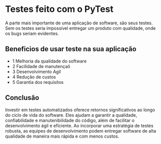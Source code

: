 # Testes feito com o PyTest 

A parte mais importante de uma aplicação de software, são seus testes. Sem os testes seria impossível entregar um produto com qualidade, onde os bugs seriam evidentes.

## Beneficios de usar teste na sua aplicação
- 1 Melhoria da qualidade do software
- 2 Facilidade de manutençaõ
- 3 Desenvolvimento Agíl 
- 4 Redução de custos
- 5 Garantia dos requísitos


## Conclusão
Investir em testes automatizados oferece retornos significativos ao longo do ciclo de vida do software. Eles ajudam a garantir a qualidade, confiabilidade e manutenibilidade do código, além de facilitar o desenvolvimento ágil e eficiente. Ao incorporar uma estratégia de testes robusta, as equipes de desenvolvimento podem entregar software de alta qualidade de maneira mais rápida e com menos custos.